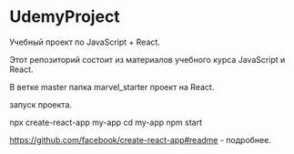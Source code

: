 # UdemyProject
Учебный проект по JavaScript + React.

Этот репозиторий состоит из материалов учебного курса JavaScript и React. 

В ветке master папка marvel_starter проект на React.

запуск проекта.

npx create-react-app my-app
cd my-app
npm start

https://github.com/facebook/create-react-app#readme - подробнее.
